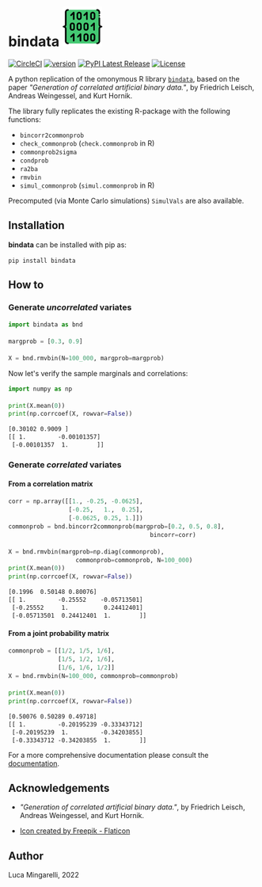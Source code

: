 # bindata <img src="https://raw.githubusercontent.com/LucaMingarelli/bindata/master/bindata/res/binary.png"  width="80">

[![CircleCI](https://circleci.com/gh/LucaMingarelli/bindata.svg?style=svg&circle-token=cd9c300380d25c24c66cd6637693cc50a7e00248)](https://app.circleci.com/pipelines/github/LucaMingarelli/bindata)
[![version](https://img.shields.io/badge/version-0.11.0-success.svg)](#)
[![PyPI Latest Release](https://img.shields.io/pypi/v/bindata.svg)](https://pypi.org/project/bindata/)
[![License](https://img.shields.io/pypi/l/bindata.svg)](https://github.com/LucaMingarelli/bindata/blob/master/LICENSE.txt)

[//]: # ([![Downloads]&#40;https://static.pepy.tech/personalized-badge/bindata?period=total&units=international_system&left_color=grey&right_color=blue&left_text=Downloads&#41;]&#40;https://pepy.tech/project/bindata&#41;)



A python replication of the omonymous R library 
[`bindata`](https://cran.r-project.org/web/packages/bindata/bindata.pdf),
 based on the paper 
*"Generation of correlated artificial binary data."*, 
by Friedrich Leisch, Andreas Weingessel, and Kurt Hornik.

The library fully replicates the existing R-package 
with the following functions:
* `bincorr2commonprob`
* `check_commonprob` (`check.commonprob` in R)
* `commonprob2sigma`
* `condprob`
* `ra2ba`
* `rmvbin`
* `simul_commonprob` (`simul.commonprob` in R)

Precomputed (via Monte Carlo simulations) `SimulVals` are also available.

## Installation
**bindata** can be installed with pip as:

```pip install bindata```

## How to


### Generate *uncorrelated* variates
```python
import bindata as bnd

margprob = [0.3, 0.9]

X = bnd.rmvbin(N=100_000, margprob=margprob)
```

Now let's verify the sample marginals and correlations:

```python
import numpy as np

print(X.mean(0))
print(np.corrcoef(X, rowvar=False))
```

```
[0.30102 0.9009 ]
[[ 1.         -0.00101357]
 [-0.00101357  1.        ]]
```

### Generate *correlated* variates

#### From a correlation matrix
```python
corr = np.array([[1., -0.25, -0.0625],
                 [-0.25,   1.,  0.25],
                 [-0.0625, 0.25, 1.]])
commonprob = bnd.bincorr2commonprob(margprob=[0.2, 0.5, 0.8], 
                                        bincorr=corr)

X = bnd.rmvbin(margprob=np.diag(commonprob), 
                   commonprob=commonprob, N=100_000)
print(X.mean(0))
print(np.corrcoef(X, rowvar=False))
```

```
[0.1996  0.50148 0.80076]
[[ 1.         -0.25552    -0.05713501]
 [-0.25552     1.          0.24412401]
 [-0.05713501  0.24412401  1.        ]]
```

#### From a joint probability matrix

```python
commonprob = [[1/2, 1/5, 1/6],
              [1/5, 1/2, 1/6],
              [1/6, 1/6, 1/2]]
X = bnd.rmvbin(N=100_000, commonprob=commonprob)

print(X.mean(0))
print(np.corrcoef(X, rowvar=False))
```

```
[0.50076 0.50289 0.49718]
[[ 1.         -0.20195239 -0.33343712]
 [-0.20195239  1.         -0.34203855]
 [-0.33343712 -0.34203855  1.        ]]
```

For a more comprehensive documentation please consult 
the [documentation](https://cran.r-project.org/web/packages/bindata/bindata.pdf).

## Acknowledgements

* *"Generation of correlated artificial binary data."*, 
by Friedrich Leisch, Andreas Weingessel, and Kurt Hornik.

* <a href="https://www.flaticon.com/free-icons/code" title="code icons">Icon created by Freepik - Flaticon</a>

## Author

Luca Mingarelli, 2022




